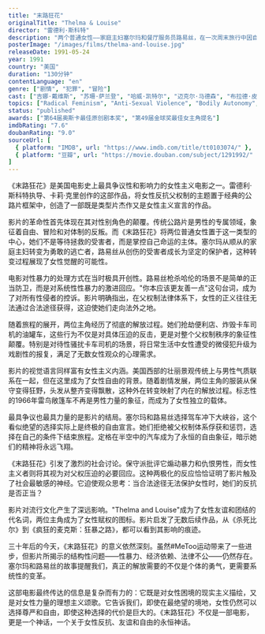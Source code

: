 ```yaml
---
title: "末路狂花"
originalTitle: "Thelma & Louise"
director: "雷德利·斯科特"
description: "两个普通女性——家庭主妇塞尔玛和餐厅服务员路易丝，在一次周末旅行中因自卫杀人而走上逃亡之路。在横跨美国的公路旅程中，她们经历了从恐惧到解放的转变，最终选择了自由而非屈服。"
posterImage: "/images/films/thelma-and-louise.jpg"
releaseDate: 1991-05-24
year: 1991
country: "美国"
duration: "130分钟"
contentLanguage: "en"
genre: ["剧情", "犯罪", "冒险"]
cast: ["吉娜·戴维斯", "苏珊·萨兰登", "哈威·凯特尔", "迈克尔·马德森", "布拉德·皮特"]
topics: ["Radical Feminism", "Anti-Sexual Violence", "Bodily Autonomy", "Patriarchy Critique", "Female Friendship"]
status: "published"
awards: ["第64届奥斯卡最佳原创剧本奖", "第49届金球奖最佳女主角提名"]
imdbRating: "7.6"
doubanRating: "9.0"
sourceUrl: [
  { platform: "IMDB", url: "https://www.imdb.com/title/tt0103074/" },
  { platform: "豆瓣", url: "https://movie.douban.com/subject/1291992/" }
]
---
```


《末路狂花》是美国电影史上最具争议性和影响力的女性主义电影之一。雷德利·斯科特执导、卡莉·克里创作的这部作品，将女性反抗父权制的主题置于经典的公路片框架中，创造了一部既是类型片杰作又是女性主义宣言的作品。

影片的革命性首先体现在其对性别角色的颠覆。传统公路片是男性的专属领域，象征着自由、冒险和对体制的反叛。而《末路狂花》将两位普通女性置于这一类型的中心，她们不是等待拯救的受害者，而是掌控自己命运的主体。塞尔玛从顺从的家庭主妇转变为勇敢的逃亡者，路易丝从创伤的受害者成长为坚定的保护者，这种转变过程展现了女性觉醒的可能性。

电影对性暴力的处理方式在当时极具开创性。路易丝枪杀哈伦的场景不是简单的正当防卫，而是对系统性性暴力的激进回应。"你本应该更友善一点"这句台词，成为了对所有性侵者的控诉。影片明确指出，在父权制法律体系下，女性的正义往往无法通过合法途径获得，这迫使她们走向法外之地。

随着旅程的展开，两位主角经历了彻底的解放过程。她们抢劫便利店、炸毁卡车司机的油罐车，这些行为不仅是对具体压迫的反击，更是对整个父权制秩序的象征性颠覆。特别是对待性骚扰卡车司机的场景，将日常生活中女性遭受的微侵犯升级为戏剧性的报复，满足了无数女性观众的心理需求。

影片的视觉语言同样富有女性主义内涵。美国西部的壮丽景观传统上与男性气质联系在一起，但在这里成为了女性自由的背景。随着剧情发展，两位主角的服装从保守变得狂野，头发从整齐变得飘散，这种外在转变映射了内在的解放过程。标志性的1966年雷鸟敞篷车不再是男性力量的象征，而成为了女性独立的载体。

最具争议也最具力量的是影片的结局。塞尔玛和路易丝选择驾车冲下大峡谷，这个看似绝望的选择实际上是终极的自由宣言。她们拒绝被父权制体系俘获和惩罚，选择在自己的条件下结束旅程。定格在半空中的汽车成为了永恒的自由象征，暗示她们的精神将永远飞翔。

《末路狂花》引发了激烈的社会讨论。保守派批评它煽动暴力和仇恨男性，而女性主义者则将其视为对父权压迫的必要回应。这种两极化的反应恰恰证明了影片触及了社会最敏感的神经。它迫使观众思考：当合法途径无法保护女性时，她们的反抗是否正当？

影片对流行文化产生了深远影响。"Thelma and Louise"成为了女性友谊和团结的代名词，两位主角成为了女性赋权的图标。影片启发了无数后续作品，从《杀死比尔》到《疯狂的麦克斯：狂暴之路》，都可以看到其影响的痕迹。

三十年后的今天，《末路狂花》的意义依然深刻。虽然#MeToo运动带来了一些进步，但影片所揭示的结构性问题——性暴力、经济依赖、法律不公——仍然存在。塞尔玛和路易丝的故事提醒我们，真正的解放需要的不仅是个体的勇气，更需要系统性的变革。

这部电影最终传达的信息是复杂而有力的：它既是对女性困境的现实主义描绘，又是对女性力量的理想主义颂歌。它告诉我们，即使在最绝望的境地，女性仍然可以选择尊严和自由，即使这种选择的代价是巨大的。《末路狂花》不仅是一部电影，更是一个神话，一个关于女性反抗、友谊和自由的永恒神话。